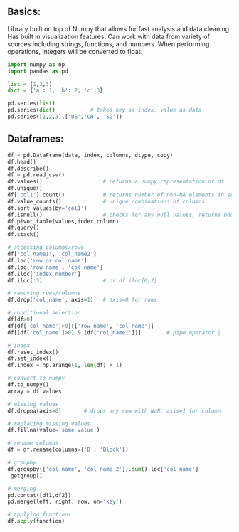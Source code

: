 ## Basics:
Library built on top of Numpy that allows for fast analysis and data cleaning. Has built in visualization features. Can work with data from variety of sources including strings, functions, and numbers. When performing operations, integers will be converted to float.

```python
import numpy as np
import pandas as pd

list = [1,2,3]
dict = {'a': 1, 'b': 2, 'c':3}

pd.series(list)
pd.series(dict)           # takes key as index, value as data
pd.series([1,2,3],['US','CH', 'SG'])
```

## Dataframes:

```python
df = pd.DataFrame(data, index, columns, dtype, copy)
df.head()
df.describe() 
df = pd.read_csv()
df.values()                   # returns a numpy representation of df
df.unique()
df['col1'].count()            # returns number of non-NA elements in series
df.value_counts()             # unique combinations of columns
df.sort_values(by='col1')
df.isnull()                   # checks for any null values, returns boolean
df.pivot_table(values,index,column)
df.query()
df.stack()

# accessing columns/rows
df['col_name1', 'col_name2']
df.loc['row or col name']
df.loc['row name', 'col name']
df.iloc['index number']       
df.iloc[:3]                   # or df.iloc[0,2]

# removing rows/columns
df.drop('col_name', axis=1)   # axis=0 for rows

# conditional selection
df[df>0]
df[df['col_name']>0][['row_name', 'col_name']]
df[(df['col_name']>0) & (df['col_name1'])]        # pipe operator |

# index
df.reset_index()
df.set_index()
df.index = np.arange(1, len(df) + 1)

# convert to numpy
df.to_numpy()
array = df.values

# missing values
df.dropna(axis=0)       # drops any row with NaN, axis=1 for column

# replacing missing values
df.fillna(value='some value')

# rename columns
df = df.rename(columns={'B': 'Block'})

# groupby
df.groupby(['col name', 'col name 2']).sum().loc['col name']
.getgroup[]

# merging
pd.concat([df1,df2])
pd.merge(left, right, row, on='key')

# applying functions
df.apply(function)

```
